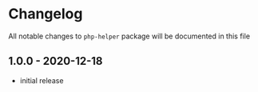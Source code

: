# Changelog

All notable changes to `php-helper` package will be documented in this file

## 1.0.0 - 2020-12-18

- initial release
